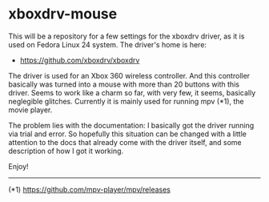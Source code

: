 # xboxdrv-mouse

This will be a repository for a few settings for the xboxdrv driver, as it is used on Fedora Linux 24 system. The driver's home is here:

* https://github.com/xboxdrv/xboxdrv

The driver is used for an Xbox 360 wireless controller. And this controller basically was turned into a mouse with more than 20 buttons with this driver. Seems to work like a charm so far, with very few, it seems, basically neglegible glitches. Currently it is mainly used for running mpv (*1), the movie player.

The problem lies with the documentation: I basically got the driver running via trial and error. So hopefully this situation can be changed with a little attention to the docs that already come with the driver itself, and some description of how I got it working.

Enjoy!


--------------
(*1) https://github.com/mpv-player/mpv/releases
